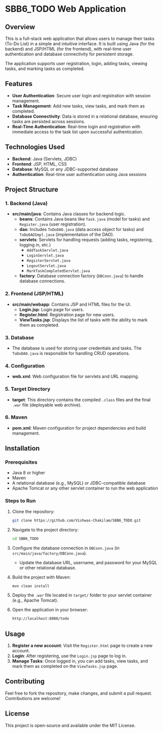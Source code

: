 # SBB6_TODO Web Application

## Overview
This is a full-stack web application that allows users to manage their tasks (To-Do List) in a simple and intuitive interface. It is built using Java (for the backend) and JSP/HTML (for the frontend), with real-time user authentication and database connectivity for persistent storage.

The application supports user registration, login, adding tasks, viewing tasks, and marking tasks as completed.

## Features
- **User Authentication**: Secure user login and registration with session management.
- **Task Management**: Add new tasks, view tasks, and mark them as completed.
- **Database Connectivity**: Data is stored in a relational database, ensuring tasks are persisted across sessions.
- **Real-Time Authentication**: Real-time login and registration with immediate access to the task list upon successful authentication.

## Technologies Used
- **Backend**: Java (Servlets, JDBC)
- **Frontend**: JSP, HTML, CSS
- **Database**: MySQL or any JDBC-supported database
- **Authentication**: Real-time user authentication using Java sessions

## Project Structure

### 1. Backend (Java)
- **src/main/java**: Contains Java classes for backend logic.
  - **beans**: Contains Java beans like `Task.java` (model for tasks) and `Register.java` (user registration).
  - **dao**: Includes `ToDoDAO.java` (data access object for tasks) and `ToDoDAOImpl.java` (implementation of the DAO).
  - **servlets**: Servlets for handling requests (adding tasks, registering, logging in, etc.)
    - `AddTaskServlet.java`
    - `LoginServlet.java`
    - `RegisterServlet.java`
    - `LogoutServlet.java`
    - `MarkTaskCompletedServlet.java`
  - **factory**: Database connection factory (`DBConn.java`) to handle database connections.

### 2. Frontend (JSP/HTML)
- **src/main/webapp**: Contains JSP and HTML files for the UI.
  - **Login.jsp**: Login page for users.
  - **Register.html**: Registration page for new users.
  - **ViewTasks.jsp**: Displays the list of tasks with the ability to mark them as completed.

### 3. Database
- The database is used for storing user credentials and tasks. The `ToDoDAO.java` is responsible for handling CRUD operations.
  
### 4. Configuration
- **web.xml**: Web configuration file for servlets and URL mapping.
  
### 5. Target Directory
- **target**: This directory contains the compiled `.class` files and the final `.war` file (deployable web archive).

### 6. Maven
- **pom.xml**: Maven configuration for project dependencies and build management.

## Installation

### Prerequisites
- Java 8 or higher
- Maven
- A relational database (e.g., MySQL) or JDBC-compatible database
- Apache Tomcat or any other servlet container to run the web application

### Steps to Run

1. Clone the repository:
   ```bash
   git clone https://github.com/Vishwas-Chakilam/SBB6_TODO.git
   ```

2. Navigate to the project directory:
   ```bash
   cd SBB6_TODO
   ```

3. Configure the database connection in `DBConn.java` (in `src/main/java/factory/DBConn.java`).
   - Update the database URL, username, and password for your MySQL or other relational database.

4. Build the project with Maven:
   ```bash
   mvn clean install
   ```

5. Deploy the `.war` file located in `target/` folder to your servlet container (e.g., Apache Tomcat).

6. Open the application in your browser:
   ```bash
   http://localhost:8080/todo
   ```

## Usage

1. **Register a new account**: Visit the `Register.html` page to create a new account.
2. **Login**: After registering, use the `Login.jsp` page to log in.
3. **Manage Tasks**: Once logged in, you can add tasks, view tasks, and mark them as completed on the `ViewTasks.jsp` page.

## Contributing
Feel free to fork the repository, make changes, and submit a pull request. Contributions are welcome!

## License
This project is open-source and available under the MIT License.
